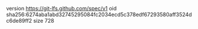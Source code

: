 version https://git-lfs.github.com/spec/v1
oid sha256:6274aba1abd32745295084fc2034ecd5c378edf67293580aff3524dc6de89ff2
size 728
